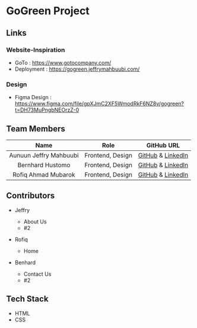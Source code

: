 # GoGreen Project

## Links

### Website-Inspiration

- GoTo : https://www.gotocompany.com/
- Deployment : https://gogreen.jeffrymahbuubi.com/

### Design

- Figma Design : https://www.figma.com/file/gpXJmC2XF5WmodRkF6NZ8v/gogreen?t=DH73MuPngbNEOrzZ-0

## Team Members

|          Name          |       Role       |                                                  GitHub URL                                                  |
| :--------------------: | :--------------: | :----------------------------------------------------------------------------------------------------------: |
| Aunuun Jeffry Mahbuubi | Frontend, Design |         [GitHub](https://github.com/jeffrymahbuubi) & [LinkedIn](https://github.com/jeffrymahbuubi)          |
|    Bernhard Hustomo    | Frontend, Design |      [GitHub](https://github.com/MatchaBear) & [LinkedIn](https://www.linkedin.com/in/bernhardhustomo/)      |
|  Rofiq Ahmad Mubarok   | Frontend, Design | [GitHub](https://github.com/rofiqahmad22) & [LinkedIn](https://www.linkedin.com/in/rofiq-ahmad-m-844576235/) |

## Contributors

- Jeffry

  - About Us
  - #2

- Rofiq

  - Home

- Benhard
  - Contact Us
  - #2

## Tech Stack

- HTML
- CSS
